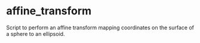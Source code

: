 # affine_transform

Script to perform an affine transform mapping coordinates on the surface of a sphere to an ellipsoid.

